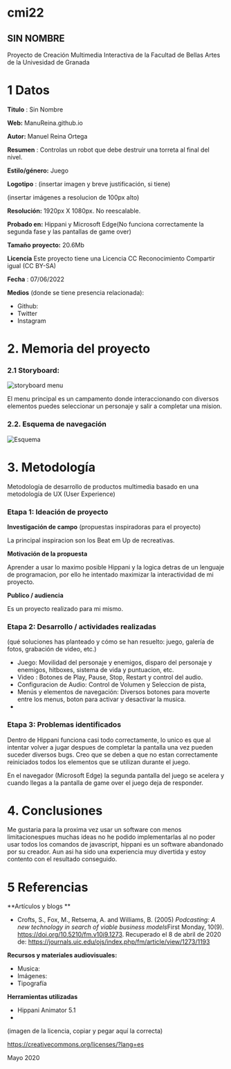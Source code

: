 # cmi22

## SIN NOMBRE

Proyecto de Creación Multimedia Interactiva de la  Facultad de Bellas Artes de la Univesidad de Granada


# 1 Datos 

**Titulo** : Sin Nombre

**Web:**   ManuReina.github.io

**Autor:**  Manuel Reina Ortega

**Resumen** : Controlas un robot que debe destruir una torreta al final del nivel.

**Estilo/género:**  Juego

**Logotipo** : (insertar imagen y breve justificación, si  tiene) 

(insertar imágenes a resolucion de 100px alto)

**Resolución:** 1920px X 1080px. No reescalable.

**Probado en:**   Hippani y Microsoft Edge(No funciona correctamente la segunda fase y las pantallas de game over)

**Tamaño proyecto:** 20.6Mb

**Licencia** Este proyecto tiene una Licencia CC Reconocimiento Compartir igual (CC BY-SA)

**Fecha** : 07/06/2022

**Medios** (donde se tiene presencia relacionada):

- Github:
- Twitter
- Instagram


# 2. Memoria del proyecto 

### 2.1 Storyboard: 
![storyboard menu](https://user-images.githubusercontent.com/106830379/172732675-92244350-4c22-43f9-b887-db70ddd5adf3.png)

El menu principal es un campamento donde interaccionando con diversos elementos puedes seleccionar un personaje y salir a completar una mision.



### 2.2. Esquema de navegación 
![Esquema](https://user-images.githubusercontent.com/106830379/172732705-01992d76-51ca-4760-8d39-15ed82c3efda.png)



# 3. Metodología

Metodología de desarrollo de productos multimedia basado en una metodología de UX (User Experience)



### Etapa 1: Ideación de proyecto

**Investigación de campo** (propuestas inspiradoras para el proyecto)

La principal inspiracion son los Beat em Up de recreativas.



**Motivación de la propuesta** 

Aprender a usar lo maximo posible Hippani y la logica detras de un lenguaje de programacion, por ello he intentado maximizar la interactividad de mi proyecto.


**Publico / audiencia**

Es un proyecto realizado para mi mismo.





### Etapa 2: Desarrollo / actividades realizadas

(qué soluciones has planteado y cómo se han resuelto: juego, galería de fotos, grabación de video, etc.)

- Juego: Movilidad del personaje y enemigos, disparo del personaje y enemigos, hitboxes, sistema de vida y puntuacion, etc.
- Video : Botones de Play, Pause, Stop, Restart y control del audio.
- Configuracion de Audio: Control de Volumen y Seleccion de pista,
- Menús y elementos de navegación: Diversos botones para moverte entre los menus, boton para activar y desactivar la musica.
-



### Etapa 3: Problemas identificados

Dentro de Hippani funciona casi todo correctamente, lo unico es que al intentar volver a jugar despues de completar la pantalla una vez pueden suceder diversos bugs. Creo que se deben a que no estan correctamente reiniciados todos los elementos que se utilizan durante el juego.

En el navegador (Microsoft Edge) la segunda pantalla del juego se acelera y cuando llegas a la pantalla de game over el juego deja de responder.



# 4. Conclusiones 

Me gustaria para la proxima vez usar un software con menos limitacionespues muchas ideas no he podido implementarlas al no poder usar todos los comandos de javascript, hippani es un software abandonado por su creador. Aun asi ha sido una experiencia muy divertida y estoy contento con el resultado conseguido.





# 5 Referencias 

**Artículos y blogs ** 

- Crofts, S., Fox, M., Retsema, A. and Williams, B. (2005) *Podcasting: A new technology in search of viable business models*First Monday, 10(9). https://doi.org/10.5210/fm.v10i9.1273. Recuperado el 8 de abril de 2020 de: https://journals.uic.edu/ojs/index.php/fm/article/view/1273/1193

**Recursos y materiales audiovisuales:**

* Musica:  
* Imágenes:  
* Tipografía

**Herramientas utilizadas**

- Hippani Animator 5.1
- 



(imagen de la licencia, copiar y pegar aquí la correcta)

https://creativecommons.org/licenses/?lang=es

Mayo 2020
